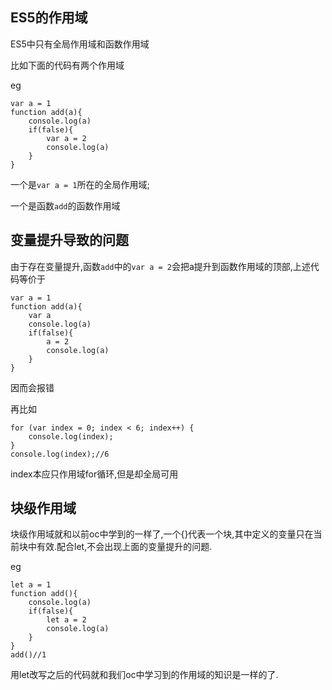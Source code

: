 ## ES5的作用域

ES5中只有全局作用域和函数作用域

比如下面的代码有两个作用域

eg

```
var a = 1
function add(a){
	console.log(a)
	if(false){
		var a = 2
		console.log(a)
	}
}
```

一个是`var a = 1`所在的全局作用域;

一个是函数`add`的函数作用域

## 变量提升导致的问题

由于存在变量提升,函数`add`中的`var a = 2`会把a提升到函数作用域的顶部,上述代码等价于

```
var a = 1
function add(a){
	var a
	console.log(a)
	if(false){
		a = 2
		console.log(a)
	}
}
```

因而会报错

再比如

```
for (var index = 0; index < 6; index++) {
    console.log(index);
}
console.log(index);//6
```

index本应只作用域for循环,但是却全局可用

## 块级作用域

块级作用域就和以前oc中学到的一样了,一个{}代表一个块,其中定义的变量只在当前块中有效.配合let,不会出现上面的变量提升的问题.

eg

```
let a = 1
function add(){
	console.log(a)
	if(false){
		let a = 2
		console.log(a)
	}
}
add()//1
```

用let改写之后的代码就和我们oc中学习到的作用域的知识是一样的了.

